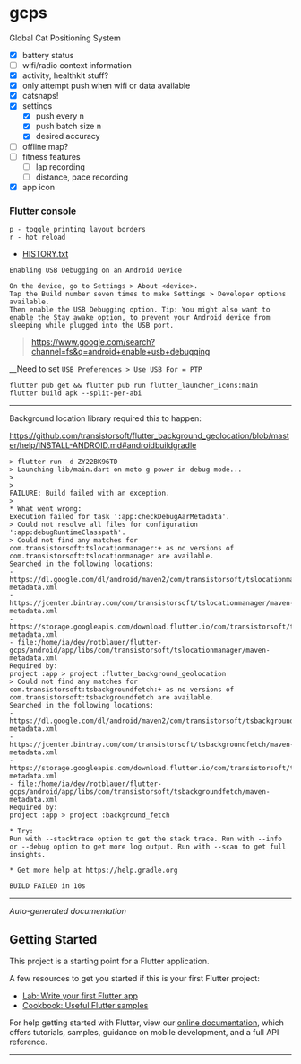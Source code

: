 # gcps

Global Cat Positioning System

- [x] battery status
- [ ] wifi/radio context information
- [x] activity, healthkit stuff?
- [x] only attempt push when wifi or data available
- [x] catsnaps!
- [x] settings
  - [x] push every n
  - [x] push batch size n
  - [x] desired accuracy
- [ ] offline map?
- [ ] fitness features
  - [ ] lap recording
  - [ ] distance, pace recording
- [x] app icon

### Flutter console

```
p - toggle printing layout borders
r - hot reload
```

- [HISTORY.txt](./HISTORY.txt)

```
Enabling USB Debugging on an Android Device

On the device, go to Settings > About <device>.
Tap the Build number seven times to make Settings > Developer options available.
Then enable the USB Debugging option. Tip: You might also want to enable the Stay awake option, to prevent your Android device from sleeping while plugged into the USB port.
```
> https://www.google.com/search?channel=fs&q=android+enable+usb+debugging

__Need to set `USB Preferences > Use USB For = PTP`


```
flutter pub get && flutter pub run flutter_launcher_icons:main
flutter build apk --split-per-abi
```

---

Background location library required this to happen:

https://github.com/transistorsoft/flutter_background_geolocation/blob/master/help/INSTALL-ANDROID.md#androidbuildgradle

```
> flutter run -d ZY22BK96TD                                                                                                                                                                                                                                                       
> Launching lib/main.dart on moto g power in debug mode...                                                                                                                                                                                                                          
>                                                                                                                                                                                                                                                                                   
>                                                                                                                                                                                                                                                                                   FAILURE: Build failed with an exception.                                                                                                                                                                                                                                          
>                                                                                                                                                                                                                                                                                                                                                                                                                                                                                                                                                                     
* What went wrong:                                                                                                                                                                                                                                                                
Execution failed for task ':app:checkDebugAarMetadata'.
> Could not resolve all files for configuration ':app:debugRuntimeClasspath'.
> Could not find any matches for com.transistorsoft:tslocationmanager:+ as no versions of com.transistorsoft:tslocationmanager are available.
Searched in the following locations:
- https://dl.google.com/dl/android/maven2/com/transistorsoft/tslocationmanager/maven-metadata.xml
- https://jcenter.bintray.com/com/transistorsoft/tslocationmanager/maven-metadata.xml
- https://storage.googleapis.com/download.flutter.io/com/transistorsoft/tslocationmanager/maven-metadata.xml
- file:/home/ia/dev/rotblauer/flutter-gcps/android/app/libs/com/transistorsoft/tslocationmanager/maven-metadata.xml
Required by:
project :app > project :flutter_background_geolocation
> Could not find any matches for com.transistorsoft:tsbackgroundfetch:+ as no versions of com.transistorsoft:tsbackgroundfetch are available.
Searched in the following locations:
- https://dl.google.com/dl/android/maven2/com/transistorsoft/tsbackgroundfetch/maven-metadata.xml
- https://jcenter.bintray.com/com/transistorsoft/tsbackgroundfetch/maven-metadata.xml
- https://storage.googleapis.com/download.flutter.io/com/transistorsoft/tsbackgroundfetch/maven-metadata.xml
- file:/home/ia/dev/rotblauer/flutter-gcps/android/app/libs/com/transistorsoft/tsbackgroundfetch/maven-metadata.xml
Required by:
project :app > project :background_fetch

* Try:
Run with --stacktrace option to get the stack trace. Run with --info or --debug option to get more log output. Run with --scan to get full insights.

* Get more help at https://help.gradle.org

BUILD FAILED in 10s
```


---

_Auto-generated documentation_

## Getting Started

This project is a starting point for a Flutter application.

A few resources to get you started if this is your first Flutter project:

- [Lab: Write your first Flutter app](https://flutter.dev/docs/get-started/codelab)
- [Cookbook: Useful Flutter samples](https://flutter.dev/docs/cookbook)

For help getting started with Flutter, view our
[online documentation](https://flutter.dev/docs), which offers tutorials,
samples, guidance on mobile development, and a full API reference.

---
